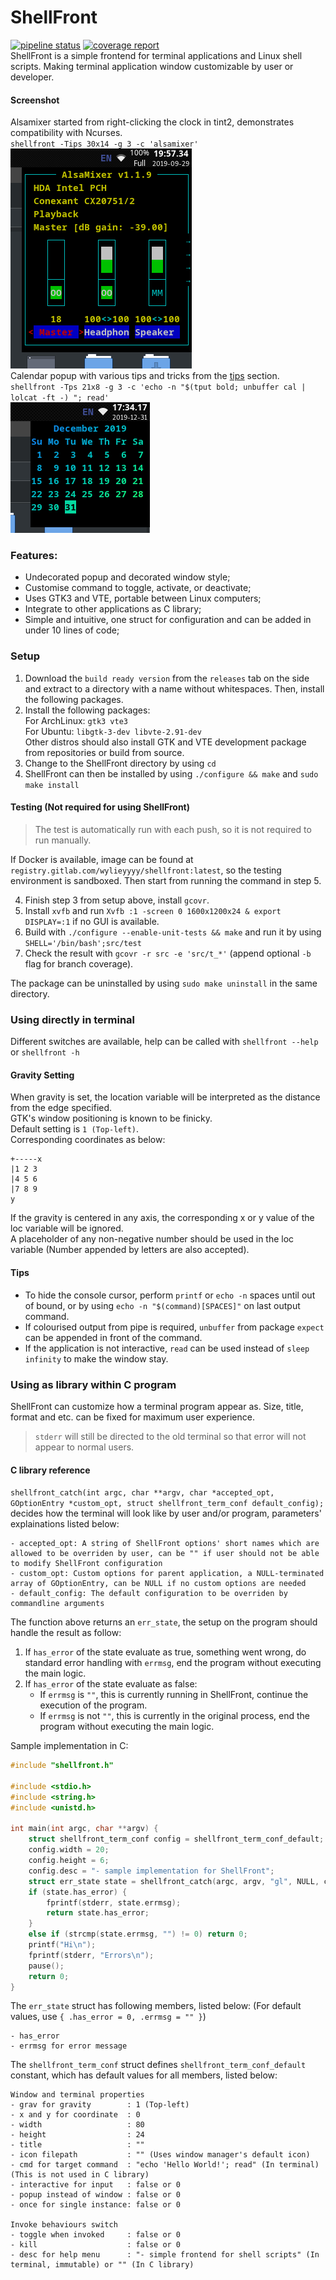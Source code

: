 # ShellFront
[![pipeline status](https://gitlab.com/WylieYYYY/shellfront/badges/master/pipeline.svg)](https://gitlab.com/WylieYYYY/shellfront/commits/master)
[![coverage report](https://gitlab.com/WylieYYYY/shellfront/badges/master/coverage.svg)](https://gitlab.com/WylieYYYY/shellfront/commits/master)  
ShellFront is a simple frontend for terminal applications and Linux shell scripts. Making terminal application window customizable by user
or developer.
#### Screenshot
Alsamixer started from right-clicking the clock in tint2, demonstrates compatibility with Ncurses.  
`shellfront -Tips 30x14 -g 3 -c 'alsamixer'`  
![Example Alsamixer Screenshot](screenshot-alsa.png "Example Alsamixer Screenshot")  
Calendar popup with various tips and tricks from the [tips](https://gitlab.com/WylieYYYY/shellfront#tips) section.  
`shellfront -Tps 21x8 -g 3 -c 'echo -n "$(tput bold; unbuffer cal | lolcat -ft -) "; read'`  
![Example Calendar Screenshot](screenshot-cal.png "Example Calendar Screenshot")  

### Features:
- Undecorated popup and decorated window style;
- Customise command to toggle, activate, or deactivate;
- Uses GTK3 and VTE, portable between Linux computers;
- Integrate to other applications as C library;
- Simple and intuitive, one struct for configuration and can be added in under 10 lines of code;

### Setup
1. Download the `build ready version` from the `releases` tab on the side
   and extract to a directory with a name without whitespaces. Then, install the following packages.
2. Install the following packages:  
   For ArchLinux: `gtk3 vte3`  
   For Ubuntu: `libgtk-3-dev libvte-2.91-dev`  
   Other distros should also install GTK and VTE development package from repositories or build from source.
3. Change to the ShellFront directory by using `cd`
4. ShellFront can then be installed by using `./configure && make` and `sudo make install`

#### Testing (Not required for using ShellFront)
> The test is automatically run with each push, so it is not required to run manually.

If Docker is available, image can be found at `registry.gitlab.com/wylieyyyy/shellfront:latest`,
so the testing environment is sandboxed. Then start from running the command in step 5.

4. Finish step 3 from setup above, install `gcovr`.
5. Install `xvfb` and run `Xvfb :1 -screen 0 1600x1200x24 & export DISPLAY=:1` if no GUI is available.
6. Build with `./configure --enable-unit-tests && make` and run it by using `SHELL='/bin/bash';src/test`
7. Check the result with `gcovr -r src -e 'src/t_*'` (append optional `-b` flag for branch coverage).

The package can be uninstalled by using `sudo make uninstall` in the same directory.
### Using directly in terminal
Different switches are available, help can be called with `shellfront --help` or `shellfront -h`
#### Gravity Setting
When gravity is set, the location variable will be interpreted as the distance from the edge specified.  
GTK's window positioning is known to be finicky.  
Default setting is `1 (Top-left)`.  
Corresponding coordinates as below:
```
+-----x
|1 2 3
|4 5 6
|7 8 9
y
```
If the gravity is centered in any axis, the corresponding x or y value of the loc variable will be ignored.  
A placeholder of any non-negative number should be used in the loc variable (Number appended by letters are also accepted).
#### Tips
- To hide the console cursor, perform `printf` or `echo -n` spaces until out of bound, or by using `echo -n "$(command)[SPACES]"` on last output command.
- If colourised output from pipe is required, `unbuffer` from package `expect` can be appended in front of the command.
- If the application is not interactive, `read` can be used instead of `sleep infinity` to make the window stay.

### Using as library within C program
ShellFront can customize how a terminal program appear as. Size, title, format and etc. can be fixed for maximum user experience.  
> `stderr` will still be directed to the old terminal so that error will not appear to normal users.

#### C library reference
`shellfront_catch(int argc, char **argv, char *accepted_opt, GOptionEntry *custom_opt, struct shellfront_term_conf default_config);` decides how the terminal will look like by user and/or program, parameters' explainations listed below:
```
- accepted_opt: A string of ShellFront options' short names which are allowed to be overriden by user, can be "" if user should not be able to modify ShellFront configuration
- custom_opt: Custom options for parent application, a NULL-terminated array of GOptionEntry, can be NULL if no custom options are needed
- default_config: The default configuration to be overriden by commandline arguments
```

The function above returns an `err_state`, the setup on the program should handle the result as follow:
1. If `has_error` of the state evaluate as true, something went wrong, 
   do standard error handling with `errmsg`, end the program without executing the main logic.
2. If `has_error` of the state evaluate as false:
   - If `errmsg` is `""`, this is currently running in ShellFront, continue the execution of the program.
   - If `errmsg` is not `""`, this is currently in the original process, end the program without executing the main logic.

Sample implementation in C:
```c
#include "shellfront.h"

#include <stdio.h>
#include <string.h>
#include <unistd.h>

int main(int argc, char **argv) {
	struct shellfront_term_conf config = shellfront_term_conf_default;
	config.width = 20;
	config.height = 6;
	config.desc = "- sample implementation for ShellFront";
	struct err_state state = shellfront_catch(argc, argv, "gl", NULL, config);
	if (state.has_error) {
		fprintf(stderr, state.errmsg);
		return state.has_error;
	}
	else if (strcmp(state.errmsg, "") != 0) return 0;
	printf("Hi\n");
	fprintf(stderr, "Errors\n");
	pause();
	return 0;
}
```

The `err_state` struct has following members, listed below: (For default values, use `{ .has_error = 0, .errmsg = "" }`)
```
- has_error
- errmsg for error message
```
The `shellfront_term_conf` struct defines `shellfront_term_conf_default` constant, which has default values for all members, listed below:
```
Window and terminal properties
- grav for gravity        : 1 (Top-left)
- x and y for coordinate  : 0
- width                   : 80
- height                  : 24
- title                   : ""
- icon filepath           : "" (Uses window manager's default icon)
- cmd for target command  : "echo 'Hello World!'; read" (In terminal) (This is not used in C library)
- interactive for input   : false or 0
- popup instead of window : false or 0
- once for single instance: false or 0

Invoke behaviours switch
- toggle when invoked     : false or 0
- kill                    : false or 0
- desc for help menu      : "- simple frontend for shell scripts" (In terminal, immutable) or "" (In C library)
```
